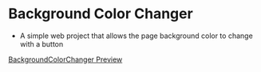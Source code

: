 # Background Color Changer

- A simple web project that allows the page background color to change with a button


[BackgroundColorChanger Preview](/BackgroundColorChanger.gif)